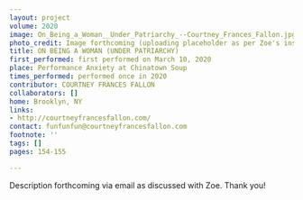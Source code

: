 ```yaml
---
layout: project
volume: 2020
image: On_Being_a_Woman__Under_Patriarchy_--Courtney_Frances_Fallon.jpg
photo_credit: Image forthcoming (uploading placeholder as per Zoe's instruction).
title: ON BEING A WOMAN (UNDER PATRIARCHY)
first_performed: first performed on March 10, 2020
place: Performance Anxiety at Chinatown Soup
times_performed: performed once in 2020
contributor: COURTNEY FRANCES FALLON
collaborators: []
home: Brooklyn, NY
links:
- http://courtneyfrancesfallon.com/
contact: funfunfun@courtneyfrancesfallon.com
footnote: ''
tags: []
pages: 154-155

---
```


Description forthcoming via email as discussed with Zoe. Thank you!
